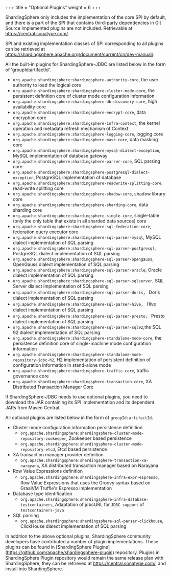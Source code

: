 +++
title = "Optional Plugins"
weight = 6
+++

ShardingSphere only includes the implementation of the core SPI by default, and there is a part of the SPI that contains third-party dependencies in Git Source
Implemented plugins are not included. Retrievable at https://central.sonatype.com/.

SPI and existing implementation classes of SPI corresponding to all plugins can be retrieved at https://shardingsphere.apache.org/document/current/cn/dev-manual/.

All the built-in plugins for ShardingSphere-JDBC are listed below in the form of 'groupId:artifactId'.

- `org.apache.shardingsphere:shardingsphere-authority-core`, the user authority to load the logical core
- `org.apache.shardingsphere:shardingsphere-cluster-mode-core`, the persistent definition core of cluster mode configuration information
- `org.apache.shardingsphere:shardingsphere-db-discovery-core`, high availability core
- `org.apache.shardingsphere:shardingsphere-encrypt-core`, data encryption core
- `org.apache.shardingsphere:shardingsphere-infra-context`, the kernel operation and metadata refresh mechanism of Context
- `org.apache.shardingsphere:shardingsphere-logging-core`, logging core
- `org.apache.shardingsphere:shardingsphere-mask-core`, data masking core
- `org.apache.shardingsphere:shardingsphere-mysql-dialect-exception`, MySQL implementation of database gateway
- `org.apache.shardingsphere:shardingsphere-parser-core`, SQL parsing core
- `org.apache.shardingsphere:shardingsphere-postgresql-dialect-exception`, PostgreSQL implementation of database
- `org.apache.shardingsphere:shardingsphere-readwrite-splitting-core`, read-write splitting core
- `org.apache.shardingsphere:shardingsphere-shadow-core`, shadow library core
- `org.apache.shardingsphere:shardingsphere-sharding-core`, data sharding core
- `org.apache.shardingsphere:shardingsphere-single-core`, single-table (only the only table that exists in all sharded data sources) core
- `org.apache.shardingsphere:shardingsphere-sql-federation-core`, federation query executor core
- `org.apache.shardingsphere:shardingsphere-sql-parser-mysql`, MySQL dialect implementation of SQL parsing
- `org.apache.shardingsphere:shardingsphere-sql-parser-postgresql`, PostgreSQL dialect implementation of SQL parsing
- `org.apache.shardingsphere:shardingsphere-sql-parser-opengauss`, OpenGauss dialect implementation of SQL parsing
- `org.apache.shardingsphere:shardingsphere-sql-parser-oracle`, Oracle dialect implementation of SQL parsing
- `org.apache.shardingsphere:shardingsphere-sql-parser-sqlserver`, SQL Server dialect implementation of SQL parsing
- `org.apache.shardingsphere:shardingsphere-sql-parser-doris`， Doris dialect implementation of SQL parsing
- `org.apache.shardingsphere:shardingsphere-sql-parser-hive`， Hive dialect implementation of SQL parsing
- `org.apache.shardingsphere:shardingsphere-sql-parser-presto`， Presto dialect implementation of SQL parsing
- `org.apache.shardingsphere:shardingsphere-sql-parser-sql92`,the SQL 92 dialect implementation of SQL parsing
- `org.apache.shardingsphere:shardingsphere-standalone-mode-core`, the persistence definition core of single-machine mode configuration information
- `org.apache.shardingsphere:shardingsphere-standalone-mode-repository-jdbc-h2`, H2 implementation of persistent definition of configuration information in stand-alone mode
- `org.apache.shardingsphere:shardingsphere-traffic-core`, traffic governance core
- `org.apache.shardingsphere:shardingsphere-transaction-core`, XA Distributed Transaction Manager Core

If ShardingSphere-JDBC needs to use optional plugins, you need to download the JAR containing its SPI implementation and its dependent JARs from Maven Central.

All optional plugins are listed below in the form of `groupId:artifactId`.

- Cluster mode configuration information persistence definition
  - `org.apache.shardingsphere:shardingsphere-cluster-mode-repository-zookeeper`, Zookeeper based persistence
  - `org.apache.shardingsphere:shardingsphere-cluster-mode-repository-etcd`, Etcd based persistence
- XA transaction manager provider definition
  - `org.apache.shardingsphere:shardingsphere-transaction-xa-narayana`, XA distributed transaction manager based on Narayana
- Row Value Expressions definition
  - `org.apache.shardingsphere:shardingsphere-infra-expr-espresso`，Row Value Expressions that uses the Groovy syntax based on GraalVM Truffle's Espresso implementation
- Database type identification
  - `org.apache.shardingsphere:shardingsphere-infra-database-testcontainers`, Adaptation of jdbcURL for `JDBC support` of `testcontainers-java`
- SQL parsing
  - `org.apache.shardingsphere:shardingsphere-sql-parser-clickhouse`, ClickHouse dialect implementation of SQL parsing

In addition to the above optional plugins, ShardingSphere community developers have contributed a number of plugin implementations. These plugins can be found in [ShardingSphere Plugins] (https://github.com/apache/shardingsphere-plugin) repository. Plugins in ShardingSphere Plugin repository would remain the same release plan with ShardingSphere, they can be retrieved at https://central.sonatype.com/, and install into ShardingSphere.
